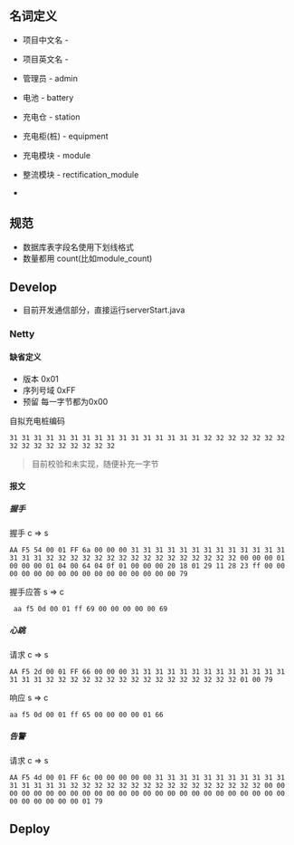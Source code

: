 ## 名词定义

- 项目中文名 - 
- 项目英文名 - 

- 管理员 - admin
- 电池 - battery
- 充电仓 - station
- 充电柜(桩) - equipment
- 充电模块 - module
- 整流模块 - rectification_module
- 


## 规范
- 数据库表字段名使用下划线格式
- 数量都用 count(比如module_count)

## Develop

- 目前开发通信部分，直接运行serverStart.java 

### Netty

#### 缺省定义

- 版本 0x01
- 序列号域 0xFF
- 预留 每一字节都为0x00

自拟充电桩编码

```
31 31 31 31 31 31 31 31 31 31 31 31 31 31 31 31 32 32 32 32 32 32 32 32 32 32 32 32 32 32 32 32
```

> 目前校验和未实现，随便补充一字节


#### 报文


##### 握手

握手 c => s

```
AA F5 54 00 01 FF 6a 00 00 00 31 31 31 31 31 31 31 31 31 31 31 31 31 31 31 31 32 32 32 32 32 32 32 32 32 32 32 32 32 32 32 32 00 00 00 01 00 00 00 01 04 00 64 04 0f 01 00 00 00 20 18 01 29 11 28 23 ff 00 00 00 00 00 00 00 00 00 00 00 00 00 00 00 00 79
```

握手应答 s => c

```
 aa f5 0d 00 01 ff 69 00 00 00 00 00 69
```

##### 心跳

请求 c => s

```
AA F5 2d 00 01 FF 66 00 00 00 31 31 31 31 31 31 31 31 31 31 31 31 31 31 31 31 32 32 32 32 32 32 32 32 32 32 32 32 32 32 32 32 01 00 79
```

响应 s => c

```
aa f5 0d 00 01 ff 65 00 00 00 00 01 66
```


##### 告警

请求 c => s

```
AA F5 4d 00 01 FF 6c 00 00 00 00 00 31 31 31 31 31 31 31 31 31 31 31 31 31 31 31 31 32 32 32 32 32 32 32 32 32 32 32 32 32 32 32 32 00 00 00 00 00 00 00 00 00 00 00 00 00 00 00 00 00 00 00 00 00 00 00 00 00 00 00 00 00 00 00 01 79 
```

## Deploy